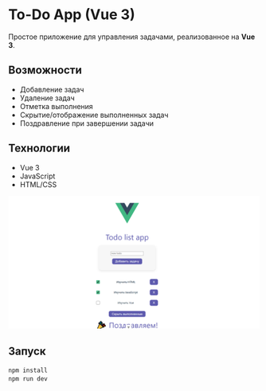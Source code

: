# To-Do App (Vue 3)

Простое приложение для управления задачами, реализованное на **Vue 3**.

## Возможности
- Добавление задач
- Удаление задач
- Отметка выполнения
- Скрытие/отображение выполненных задач
- Поздравление при завершении задачи

## Технологии
- Vue 3
- JavaScript
- HTML/CSS

![Скриншот приложения](./src/assets/screenshot.png)

## Запуск
```bash
npm install
npm run dev


